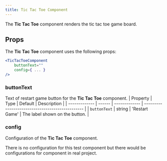 ```yaml
---
title: Tic Tac Toe Component
---
```


The **Tic Tac Toe** component renders the tic tac toe game board.

## Props

The **Tic Tac Toe** component uses the following props:

```jsx
<TicTacToeComponent
    buttonText=""
    config={ ... }
/>
```
### buttonText

Text of restart game button for the **Tic Tac Toe** component.
| Property      | Type   | Default        | Description                                      |
| ------------- | ------ | -------------  | ------------------------------------------------ |
| `buttonText`  | string | 'Restart Game' | The label shown on the button.                   |

### config

Configuration of the **Tic Tac Toe** component.

There is no configuration for this test component but there would be configurations for component in real project.